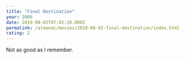 ```yaml
---
title: "Final Destination"
year: 2000
date: 2019-08-02T07:02:20.000Z
permalink: /almanac/movies/2019-08-02-final-destination/index.html
rating: 2
---
```


Not as good as I remember.